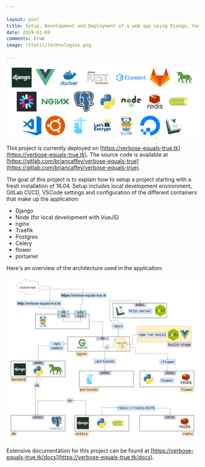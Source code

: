 ```yaml
---

layout: post
title: Setup, Development and Deployment of a web app using Django, VueJS, VuePress, Docker, nginx, traefik and GitLab
date: 2019-01-09
comments: true
image: /static/technologies.png

---
```


![png](/static/technologies.png)

This project is currently deployed on [https://verbose-equals-true.tk](https://verbose-equals-true.tk). The source code is available at [https://gitlab.com/briancaffey/verbose-equals-true](https://gitlab.com/briancaffey/verbose-equals-true).

The goal of this project is to explain how to setup a project starting with a fresh installation of 16.04. Setup includes local development environment, GitLab CI/CD, VSCode settings and configuration of the different containers that make up the application:

- Django
- Node (for local development with VueJS)
- nginx
- Traefik
- Postgres
- Celery
- flower
- portainer

Here's an overview of the architecture used in the application:

![png](/static/architecture.png)

Extensive documentation for this project can be found at [https://verbose-equals-true.tk/docs](https://verbose-equals-true.tk/docs).